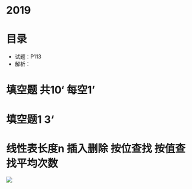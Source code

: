 # 2019



# 目录

* 试题：P113
* 解析：



# 填空题 共10‘ 每空1’



# 填空题1  3‘ 



# 线性表长度n 插入删除 按位查找  按值查找平均次数

![](https://cvp.oss-cn-shanghai.aliyuncs.com/picgo/202307281719921.png)

